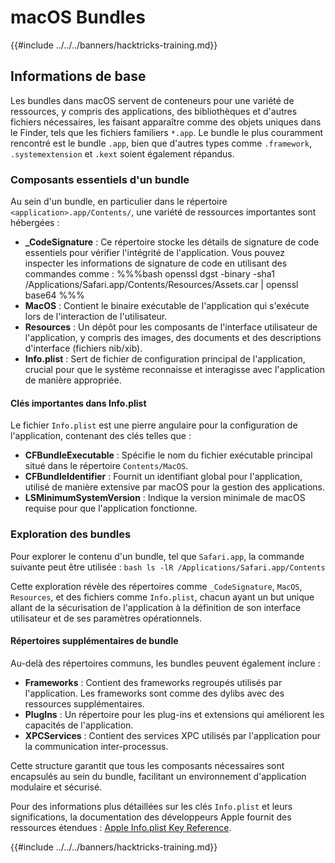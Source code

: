 # macOS Bundles

{{#include ../../../banners/hacktricks-training.md}}

## Informations de base

Les bundles dans macOS servent de conteneurs pour une variété de ressources, y compris des applications, des bibliothèques et d'autres fichiers nécessaires, les faisant apparaître comme des objets uniques dans le Finder, tels que les fichiers familiers `*.app`. Le bundle le plus couramment rencontré est le bundle `.app`, bien que d'autres types comme `.framework`, `.systemextension` et `.kext` soient également répandus.

### Composants essentiels d'un bundle

Au sein d'un bundle, en particulier dans le répertoire `<application>.app/Contents/`, une variété de ressources importantes sont hébergées :

- **\_CodeSignature** : Ce répertoire stocke les détails de signature de code essentiels pour vérifier l'intégrité de l'application. Vous pouvez inspecter les informations de signature de code en utilisant des commandes comme : %%%bash openssl dgst -binary -sha1 /Applications/Safari.app/Contents/Resources/Assets.car | openssl base64 %%%
- **MacOS** : Contient le binaire exécutable de l'application qui s'exécute lors de l'interaction de l'utilisateur.
- **Resources** : Un dépôt pour les composants de l'interface utilisateur de l'application, y compris des images, des documents et des descriptions d'interface (fichiers nib/xib).
- **Info.plist** : Sert de fichier de configuration principal de l'application, crucial pour que le système reconnaisse et interagisse avec l'application de manière appropriée.

#### Clés importantes dans Info.plist

Le fichier `Info.plist` est une pierre angulaire pour la configuration de l'application, contenant des clés telles que :

- **CFBundleExecutable** : Spécifie le nom du fichier exécutable principal situé dans le répertoire `Contents/MacOS`.
- **CFBundleIdentifier** : Fournit un identifiant global pour l'application, utilisé de manière extensive par macOS pour la gestion des applications.
- **LSMinimumSystemVersion** : Indique la version minimale de macOS requise pour que l'application fonctionne.

### Exploration des bundles

Pour explorer le contenu d'un bundle, tel que `Safari.app`, la commande suivante peut être utilisée : `bash ls -lR /Applications/Safari.app/Contents`

Cette exploration révèle des répertoires comme `_CodeSignature`, `MacOS`, `Resources`, et des fichiers comme `Info.plist`, chacun ayant un but unique allant de la sécurisation de l'application à la définition de son interface utilisateur et de ses paramètres opérationnels.

#### Répertoires supplémentaires de bundle

Au-delà des répertoires communs, les bundles peuvent également inclure :

- **Frameworks** : Contient des frameworks regroupés utilisés par l'application. Les frameworks sont comme des dylibs avec des ressources supplémentaires.
- **PlugIns** : Un répertoire pour les plug-ins et extensions qui améliorent les capacités de l'application.
- **XPCServices** : Contient des services XPC utilisés par l'application pour la communication inter-processus.

Cette structure garantit que tous les composants nécessaires sont encapsulés au sein du bundle, facilitant un environnement d'application modulaire et sécurisé.

Pour des informations plus détaillées sur les clés `Info.plist` et leurs significations, la documentation des développeurs Apple fournit des ressources étendues : [Apple Info.plist Key Reference](https://developer.apple.com/library/archive/documentation/General/Reference/InfoPlistKeyReference/Introduction/Introduction.html).

{{#include ../../../banners/hacktricks-training.md}}
